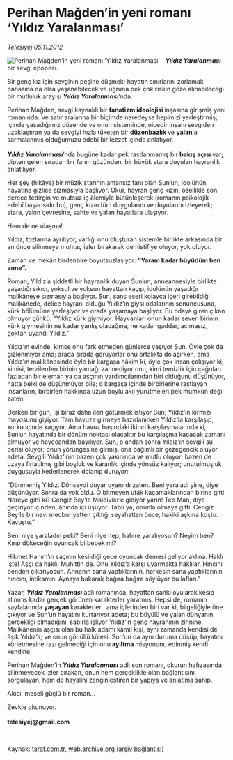 # Perihan Mağden’in yeni romanı ‘Yıldız Yaralanması’ 

*Telesiyej 05.11.2012*

<div class="yazi"><img align="left" alt="Perihan Mağden’in yeni romanı ‘Yıldız Yaralanması’ " border="0" src="http://www.taraf.com.tr/fotoraflar/makaleler/perihan-magden-in-yeni-romani-yildiz-yaralanmasi_3558_orijinal.jpg" style="border-right-width:10px; border-color:#FFFFFF"/><p><b><i>Yıldız Yaralanması</i></b> bir sevgi epopesi.</p>
<p>Bir genç kız için sevginin peşine düşmek; hayatın sınırlarını zorlamak pahasına da olsa yaşanabilecek ve uğruna pek çok riskin göze alınabileceği bir mutluluk arayışı <b><i>Yıldız Yaralanması</i></b>’nda.</p>
<p>Perihan Mağden, sevgi kaynaklı bir <b>fanatizm ideolojisi </b>inşasına girişmiş yeni romanında. Ve satır aralarına bir biçimde neredeyse hepimizi yerleştirmiş; içinde yaşadığımız düzende ve onun sisteminde, nicedir insanı sevgiden uzaklaştıran ya da sevgiyi hızla tüketen bir <b>düzenbazlık </b>ve <b>yalan</b>la sarmalanmış olduğumuzu edebî bir lezzet içinde anlatıyor.<br/><br/><b><i>Yıldız Yaralanması</i></b>’nda bugüne kadar pek rastlanmamış bir <b>bakış açısı </b>var<b>; </b>dipten gelen sıradan bir fanın gözünden, bir büyük stara duyulan hayranlık anlatılıyor.<b> </b></p>
<p>Her şey (hikâye) bir müzik starının amansız fanı olan Sun’un, idolünün hayatına gizlice sızmasıyla başlıyor. Okur, hayran genç kızın, özellikle son derece tedirgin ve mutsuz iç âlemiyle bütünleşerek (romanın psikolojik- edebî başarısıdır bu), genç kızın tüm duygularını ve duyularını izleyerek; stara, yakın çevresine, sahte ve yalan hayatlara ulaşıyor. </p>
<p>Hem de ne ulaşma!</p>
<p>Yıldız, tozlarına ayrılıyor, varlığı onu oluşturan sistemle birlikte arkasında bir an önce silinmeye muhtaç izler bırakarak demistifiye oluyor, yok oluyor.</p>
<p>Zaman ve mekân birdenbire boyutsuzlaşıyor: <b>“Yaram kadar büyüdüm ben anne”.</b></p>
<p>Roman, Yıldız’a şiddetli bir hayranlık duyan Sun’un, anneannesiyle birlikte yaşadığı sıkıcı, yoksul ve yoksun hayattan kaçıp, idolünün yaşadığı malikâneye sızmasıyla başlıyor. Sun, şans eseri kolayca içeri girebildiği malikânede, delice hayranı olduğu Yıldız’ın giysi odalarının sonuncusuna, kürk bölümüne yerleşiyor ve orada yaşamaya başlıyor. Bu odaya giren çıkan olmuyor çünkü: “Yıldız kürk giymiyor. Hayvanları onun kadar seven birinin kürk giymesinin ne kadar yanlış olacağına, ne kadar gaddar, acımasız, çoktan uyandı Yıldız.”</p>
<p>Yıldız’ın evinde, kimse onu fark etmeden günlerce yaşıyor Sun. Öyle çok da gizlenmiyor ama; arada sırada görüyorlar onu ortalıkta dolaşırken, ama Yıldız’ın malikânesinde öyle bir kargaşa hâkim ki, öyle çok insan çalışıyor ki; kimisi, terzilerden birinin yamağı zannediyor onu, kimi temizlik için çağrılan fazladan bir eleman ya da aşçının yardımcılarından biri olduğunu düşünüyor, hatta belki de düşünmüyor bile; o kargaşa içinde birbirlerine rastlayan insanların, birbirleri hakkında uzun boylu akıl yürütmeleri pek mümkün değil zaten.</p>
<p>Derken bir gün, işi biraz daha ileri götürmek istiyor Sun; Yıldız’ın kırmızı mayosunu giyiyor. Tam havuza girmeye hazırlanırken Yıldız’la karşılaşıp, korku içinde kaçıyor. Ama havuz başındaki ikinci karşılaşmalarında ki, Sun’un hayatında bir dönüm noktası olacaktır bu karşılaşma kaçacak zamanı olmuyor ve heyecandan bayılıyor. Sun, o andan sonra Yıldız’ın sevgili su perisi oluyor; onun yörüngesine girmiş, ona bağımlı bir gezegencik oluyor adeta. Sevgili Yıldız’ının bazen çok yakınında ve mutlu oluyor; bazen de uzaya fırlatılmış gibi boşluk ve karanlık içinde yönsüz kalıyor; unutulmuşluk duygusuyla kederlenerek dolanıp duruyor:</p>
<p>“Dönmemiş Yıldız. Dönseydi duyar uyanırdı zaten. Beni yaraladı yine, diye düşünüyor. Sonra da yok oldu. O bitmeyen ufak kaçamaklarından birine gitti. Nereye gitti ki? Cengiz Bey’le Maldivler’e gidiyor yarın! Teo Man, diye geçiriyor içinden, ânında içi üşüyor. Tabii ya, onunla olmaya gitti. Cengiz Bey’le bir nevi mecburiyetten çıktığı seyahatten önce, hakiki aşkına koştu. Kavuştu.” </p>
<p>Beni niye yaraladın peki? Beni niye hep, habire yaralıyosun? Neyim ben? Kırıp dökeceğin oyuncak bi bebek mi?</p>
<p>Hikmet Hanım’ın saçının kesildiği gece oyuncak demesi geliyor aklına. Haklı işte! Aşçı da haklı, Muhittin de. Onu Yıldız’a karşı uyarmakta haklılar. Hıncını benden çıkarıyosun. Annenin sana yaptıklarının, herkesin sana yaptıklarının hıncını, intikamını Aynaya bakarak bağıra bağıra söylüyor bu lafları.”</p>
<p>Yazar, <b><i>Yıldız Yaralanması</i></b> adlı romanında, hayattan sanki oyularak kesip alınmış kadar gerçek görünen karakterler yaratmış. Hepsi de, romanın sayfalarında <b>yaşayan </b>karakterler.. ama içlerinden biri var ki, bilgeliğiyle öne çıkıyor ve Sun’un hayatını kurtarıyor adeta; bu büyülü ve yalan dünyanın gerçekliği olmadığını, sabırla işliyor Yıldız’ın genç hayranının zihnine. Malikânenin aşçısı olan bu halk adamı kâmil kişi, aynı zamanda kendisi de âşık Yıldız’a; ve onun gönüllü kölesi. Sun’un da aynı duruma düşüp, hayatını körletmesine razı gelmediği için onu<b> ayıltma </b>misyonunu edinmiş kendi kendine.</p>
<p>Perihan Mağden’in <b><i>Yıldız Yaralanması</i></b> adlı son romanı, okurun hafızasında silinmeyecek izler bırakan, onun hem gerçeklikle olan bağlantısını sorgulayan, hem de hayalini zenginleştiren bir yapıya ve anlatıma sahip.</p>
<p>Akıcı, meseli güçlü bir roman...</p>
<p>Zevkle okunuyor.<br/><br/><b>telesiyej@gmail.com</b></p>
<p> </p>
</div>

Kaynak: [taraf.com.tr](http://www.taraf.com.tr/telesiyej/makale-perihan-magden-in-yeni-romani-yildiz-yaralanmasi.htm), [web.archive.org (arşiv bağlantısı)](http://web.archive.org/web/20131107153731/http://www.taraf.com.tr/telesiyej/makale-perihan-magden-in-yeni-romani-yildiz-yaralanmasi.htm)
